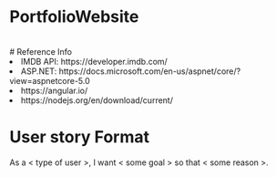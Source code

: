 # PortfolioWebsite
<br>
# Reference Info
  <li> IMDB API: https://developer.imdb.com/
  <li> ASP.NET: https://docs.microsoft.com/en-us/aspnet/core/?view=aspnetcore-5.0
  <li> https://angular.io/
    <li> https://nodejs.org/en/download/current/
  
  
# User story Format
<p> As a < type of user >, I want < some goal > so that < some reason >. <p>
